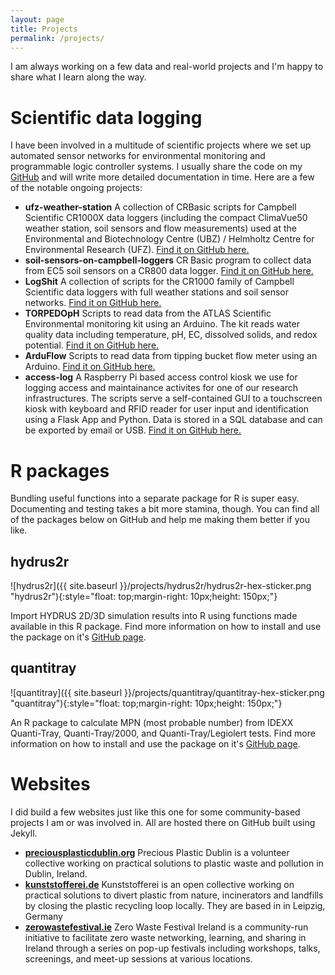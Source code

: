 ```yaml
---
layout: page
title: Projects
permalink: /projects/
---
```


I am always working on a few data and real-world projects and I'm happy to share what I learn along the way.

# Scientific data logging

I have been involved in a multitude of scientific projects where we set up automated sensor networks for environmental monitoring and programmable logic controller systems. I usually share the code on my [GitHub](https://github.com/jknappe) and will write more detailed documentation in time. Here are a few of the notable ongoing projects:

- **ufz-weather-station** A collection of CRBasic scripts for Campbell Scientific CR1000X data loggers (including the compact ClimaVue50 weather station, soil sensors and flow measurements) used at the Environmental and Biotechnology Centre (UBZ) / Helmholtz Centre for Environmental Research (UFZ). [Find it on GitHub here.](https://github.com/jknappe/ufz-weather-station)
- **soil-sensors-on-campbell-loggers** CR Basic program to collect data from EC5 soil sensors on a CR800 data logger. [Find it on GitHub here.](https://github.com/jknappe/soil-sensors-on-campbell-loggers)
- **LogShit** A collection of scripts for the CR1000 family of Campbell Scientific data loggers with full weather stations and soil sensor networks. [Find it on GitHub here.](https://github.com/jknappe/LogShit)
- **TORPEDOpH** Scripts to read data from the ATLAS Scientific Environmental monitoring kit using an Arduino. The kit reads water quality data including temperature, pH, EC, dissolved solids, and redox potential. [Find it on GitHub here.](https://github.com/jknappe/TORPEDOpH)
- **ArduFlow** Scripts to read data from tipping bucket flow meter using an Arduino. [Find it on GitHub here.](https://github.com/jknappe/ArduFlow)
- **access-log** A Raspberry Pi based access control kiosk we use for logging access and maintainance activites for one of our research infrastructures. The scripts serve a self-contained GUI to a touchscreen kiosk with keyboard and RFID reader for user input and identification using a Flask App and Python. Data is stored in a SQL database and can be exported by email or USB. [Find it on GitHub here.](https://github.com/jknappe/access-log)


# R packages

Bundling useful functions into a separate package for R is super easy. Documenting and testing takes a bit more stamina, though. You can find all of the packages below on GitHub and help me making them better if you like.

## hydrus2r

![hydrus2r]({{ site.baseurl }}/projects/hydrus2r/hydrus2r-hex-sticker.png "hydrus2r"){:style="float: top;margin-right: 10px;height: 150px;"}

Import HYDRUS 2D/3D simulation results into R using functions made available in this R package. Find more information on how to install and use the package on it's [GitHub page](https://www.janknappe.com/hydrus2r/).

## quantitray

![quantitray]({{ site.baseurl }}/projects/quantitray/quantitray-hex-sticker.png "quantitray"){:style="float: top;margin-right: 10px;height: 150px;"}

An R package to calculate MPN (most probable number) from IDEXX Quanti-Tray, Quanti-Tray/2000, and Quanti-Tray/Legiolert tests. Find more information on how to install and use the package on it's [GitHub page](https://www.janknappe.com/quantitray/).

# Websites

I did build a few websites just like this one for some community-based projects I am or was involved in. All are hosted there on GitHub built using Jekyll.

- [**preciousplasticdublin.org**](https://www.preciousplasticdublin.org/) Precious Plastic Dublin is a volunteer collective working on practical solutions to plastic waste and pollution in Dublin, Ireland. 
- [**kunststofferei.de**](https://www.kunststofferei.de/en/kunststofferei) Kunststofferei is an open collective working on practical solutions to divert plastic from nature, incinerators and landfills by closing the plastic recycling loop locally. They are based in in Leipzig, Germany
- [**zerowastefestival.ie**](https://www.zerowastefestival.ie/) Zero Waste Festival Ireland is a community-run initiative to facilitate zero waste networking, learning, and sharing in Ireland through a series on pop-up festivals including workshops, talks, screenings, and meet-up sessions at various locations.

